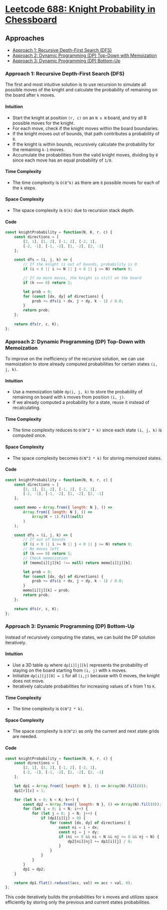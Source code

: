 # [Leetcode 688: Knight Probability in Chessboard](https://leetcode.com/problems/knight-probability-in-chessboard/)

## Approaches
- [Approach 1: Recursive Depth-First Search (DFS)](#approach-1-recursive-depth-first-search-dfs)
- [Approach 2: Dynamic Programming (DP) Top-Down with Memoization](#approach-2-dynamic-programming-dp-top-down-with-memoization)
- [Approach 3: Dynamic Programming (DP) Bottom-Up](#approach-3-dynamic-programming-dp-bottom-up)

### Approach 1: Recursive Depth-First Search (DFS)

The first and most intuitive solution is to use recursion to simulate all possible moves of the knight and calculate the probability of remaining on the board after `k` moves.

#### Intuition
- Start the knight at position `(r, c)` on an `N x N` board, and try all 8 possible moves for the knight.
- For each move, check if the knight moves within the board boundaries.
- If the knight moves out of bounds, that path contributes a probability of `0`.
- If the knight is within bounds, recursively calculate the probability for the remaining `k-1` moves.
- Accumulate the probabilities from the valid knight moves, dividing by `8` since each move has an equal probability of `1/8`.

#### Time Complexity
- The time complexity is `O(8^k)` as there are `8` possible moves for each of the `k` steps.
  
#### Space Complexity
- The space complexity is `O(k)` due to recursion stack depth.

#### Code

```javascript
const knightProbability = function(N, K, r, c) {
    const directions = [
        [2, 1], [1, 2], [-1, 2], [-2, 1], 
        [-2, -1], [-1, -2], [1, -2], [2, -1]
    ];

    const dfs = (i, j, k) => {
        // If the knight is out of bounds, probability is 0
        if (i < 0 || i >= N || j < 0 || j >= N) return 0;

        // If no more moves, the knight is still on the board
        if (k === 0) return 1;

        let prob = 0;
        for (const [dx, dy] of directions) {
            prob += dfs(i + dx, j + dy, k - 1) / 8.0;
        }
        return prob;
    };
  
    return dfs(r, c, K);
};
```

### Approach 2: Dynamic Programming (DP) Top-Down with Memoization

To improve on the inefficiency of the recursive solution, we can use memoization to store already computed probabilities for certain states `(i, j, k)`.

#### Intuition
- Use a memoization table `dp(i, j, k)` to store the probability of remaining on board with `k` moves from position `(i, j)`.
- If we already computed a probability for a state, reuse it instead of recalculating.

#### Time Complexity
- The time complexity reduces to `O(N^2 * k)` since each state `(i, j, k)` is computed once.

#### Space Complexity
- The space complexity becomes `O(N^2 * k)` for storing memoized states.

#### Code

```javascript
const knightProbability = function(N, K, r, c) {
    const directions = [
        [2, 1], [1, 2], [-1, 2], [-2, 1], 
        [-2, -1], [-1, -2], [1, -2], [2, -1]
    ];

    const memo = Array.from({ length: N }, () => 
        Array.from({ length: N }, () =>
            Array(K + 1).fill(null)
        )
    );

    const dfs = (i, j, k) => {
        // If out of bounds
        if (i < 0 || i >= N || j < 0 || j >= N) return 0;
        // No moves left
        if (k === 0) return 1;
        // Check memoization
        if (memo[i][j][k] !== null) return memo[i][j][k];

        let prob = 0;
        for (const [dx, dy] of directions) {
            prob += dfs(i + dx, j + dy, k - 1) / 8.0;
        }
        memo[i][j][k] = prob;
        return prob;
    };
  
    return dfs(r, c, K);
};
```

### Approach 3: Dynamic Programming (DP) Bottom-Up

Instead of recursively computing the states, we can build the DP solution iteratively.

#### Intuition
- Use a 3D table `dp` where `dp[i][j][k]` represents the probability of staying on the board starting from `(i, j)` with `k` moves.
- Initialize `dp[i][j][0] = 1` for all `(i,j)` because with 0 moves, the knight does not move.
- Iteratively calculate probabilities for increasing values of `k` from 1 to `K`.

#### Time Complexity
- The time complexity is `O(N^2 * k)`.

#### Space Complexity
- The space complexity is `O(N^2)` as only the current and next state grids are needed.

#### Code

```javascript
const knightProbability = function(N, K, r, c) {
    const directions = [
        [2, 1], [1, 2], [-1, 2], [-2, 1], 
        [-2, -1], [-1, -2], [1, -2], [2, -1]
    ];

    let dp1 = Array.from({ length: N }, () => Array(N).fill(0));
    dp1[r][c] = 1;

    for (let k = 0; k < K; k++) {
        const dp2 = Array.from({ length: N }, () => Array(N).fill(0));
        for (let i = 0; i < N; i++) {
            for (let j = 0; j < N; j++) {
                if (dp1[i][j] > 0) {
                    for (const [dx, dy] of directions) {
                        const ni = i + dx;
                        const nj = j + dy;
                        if (ni >= 0 && ni < N && nj >= 0 && nj < N) {
                            dp2[ni][nj] += dp1[i][j] / 8;
                        }
                    }
                }
            }
        }
        dp1 = dp2;
    }

    return dp1.flat().reduce((acc, val) => acc + val, 0);
};
```

This code iteratively builds the probabilities for `k` moves and utilizes space efficiently by storing only the previous and current states probabilities.

